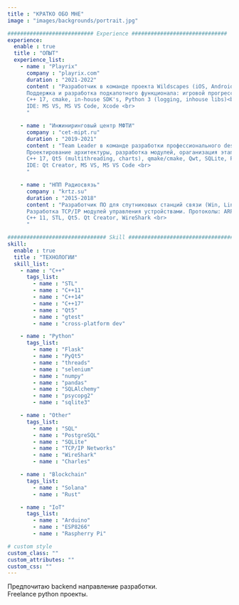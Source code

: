 ```yaml
---
title : "КРАТКО ОБО МНЕ"
image : "images/backgrounds/portrait.jpg"

########################### Experience ##############################
experience:
  enable : true
  title : "ОПЫТ"
  experience_list:
    - name : "Playrix"
      company : "playrix.com"
      duration : "2021-2022"
      content : "Разработчик в команде проекта Wildscapes (iOS, Android, Win).<br>
      Поддержка и разработка подкапотного функционала: игровой прогресс, телеметрия. Интеграция и обновление SDK. <br>
      C++ 17, cmake, in-house SDK's, Python 3 (logging, inhouse libs)<br>
      IDE: MS VS, MS VS Code, Xcode <br>
      "

    - name : "Инжиниринговый центр МФТИ"
      company : "cet-mipt.ru"
      duration : "2019-2021"
      content : "Team Leader в команде разработки профессионального desktop-приложения для проектирования и оптимизации нефтегазовых месторождений. <br>
      Проектирование архитектуры, разработка модулей, ораганизация этапа QA, настройка CI и Jira, проведение Demo. <br>
      C++ 17, Qt5 (multithreading, charts), qmake/cmake, Qwt, SQLite, Python 3 (threads, logging). <br>
      IDE: Qt Creator, MS VS, MS VS Code <br>
      "

    - name : "НПП Радиосвязь"
      company : "krtz.su"
      duration : "2015-2018"
      content : "Разработчик ПО для спутниковых станций связи (Win, Linux). <br>
      Разработка TCP/IP модулей управления устройствами. Протоколы: ARP, Telnet, SNMP, др. проприетарные. Обновление legacy модулей.<br>
      C++ 11, STL, Qt5. Qt Creator, WireShark <br>
      "

############################### Skill #################################
skill:
  enable : true
  title : "ТЕХНОЛОГИИ"
  skill_list:
    - name : "C++"
      tags_list:
        - name : "STL"
        - name : "C++11"
        - name : "C++14"
        - name : "C++17"
        - name : "Qt5"
        - name : "gtest"
        - name : "cross-platform dev"

    - name : "Python"
      tags_list:
        - name : "Flask"
        - name : "PyQt5"
        - name : "threads"
        - name : "selenium"
        - name : "numpy"
        - name : "pandas"
        - name : "SQLAlchemy"
        - name : "psycopg2"
        - name : "sqlite3"

    - name : "Other"
      tags_list:
        - name : "SQL"
        - name : "PostgreSQL"
        - name : "SQLite"
        - name : "TCP/IP Networks"
        - name : "WireShark"
        - name : "Charles"

    - name : "Blockchain"
      tags_list:
        - name : "Solana"
        - name : "Rust"

    - name : "IoT"
      tags_list:
        - name : "Arduino"
        - name : "ESP8266"
        - name : "Raspherry Pi"

# custom style
custom_class: "" 
custom_attributes: "" 
custom_css: ""
---
```


Предпочитаю backend направление разработки. <br>
Freelance python проекты.